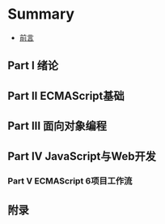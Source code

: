 # Summary

* [前言](README.md)

## Part I 绪论

## Part II ECMAScript基础

## Part III 面向对象编程
    
## Part IV JavaScript与Web开发

### Part V ECMAScript 6项目工作流

## 附录
